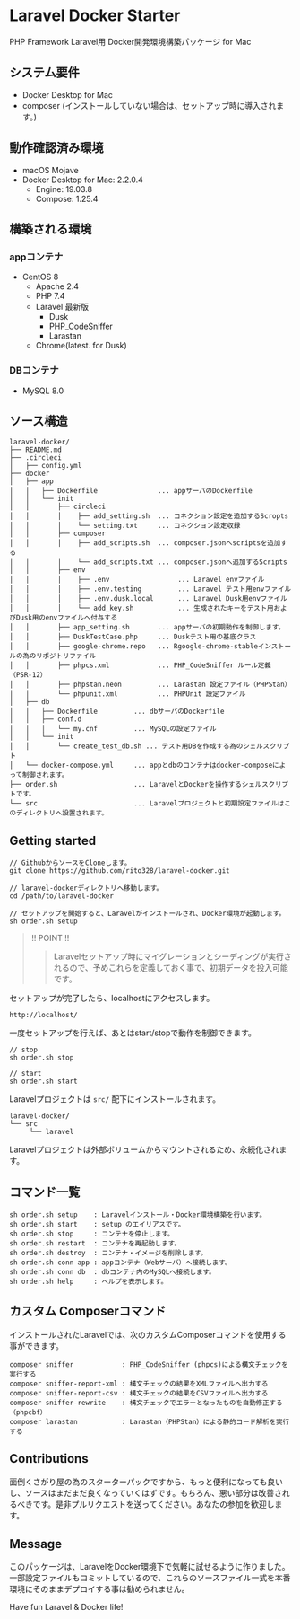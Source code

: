 # Laravel Docker Starter
PHP Framework Laravel用 Docker開発環境構築パッケージ for Mac

## システム要件
- Docker Desktop for Mac
- composer (インストールしていない場合は、セットアップ時に導入されます。)
## 動作確認済み環境
- macOS Mojave
- Docker Desktop for Mac: 2.2.0.4
  - Engine: 19.03.8
  - Compose: 1.25.4
## 構築される環境
### appコンテナ
- CentOS 8
  - Apache 2.4
  - PHP 7.4
  - Laravel 最新版
    - Dusk
    - PHP_CodeSniffer
    - Larastan
  - Chrome(latest. for Dusk)
### DBコンテナ
- MySQL 8.0
## ソース構造
```
laravel-docker/
├── README.md
├── .circleci
│   ├── config.yml
├── docker
│   ├── app
│   │   ├── Dockerfile               ... appサーバのDockerfile
│   │   └── init
│   │       ├── circleci
│   │       │    ├── add_setting.sh  ... コネクション設定を追加するScropts
│   │       │    └── setting.txt     ... コネクション設定収録
│   │       ├── composer
│   │       │    ├── add_scripts.sh  ... composer.jsonへscriptsを追加する
│   │       │    └── add_scripts.txt ... composer.jsonへ追加するScripts
│   │       ├── env
│   │       │    ├── .env                 ... Laravel envファイル
│   │       │    ├── .env.testing         ... Laravel テスト用envファイル
│   │       │    ├── .env.dusk.local      ... Laravel Dusk用envファイル
│   │       │    └── add_key.sh           ... 生成されたキーをテスト用およびDusk用のenvファイルへ付与する
│   │       ├── app_setting.sh       ... appサーバの初期動作を制御します。
│   │       ├── DuskTestCase.php     ... Duskテスト用の基底クラス
│   │       ├── google-chrome.repo   ... Rgoogle-chrome-stableインストールの為のリポジトリファイル
│   │       ├── phpcs.xml            ... PHP_CodeSniffer ルール定義（PSR-12）
│   │       ├── phpstan.neon         ... Larastan 設定ファイル（PHPStan）
│   │       └── phpunit.xml          ... PHPUnit 設定ファイル
│   ├── db
│   │   ├── Dockerfile         ... dbサーバのDockerfile
│   │   ├── conf.d
│   │   │   └── my.cnf         ... MySQLの設定ファイル
│   │   └── init
│   │       └── create_test_db.sh ... テスト用DBを作成する為のシェルスクリプト
│   └── docker-compose.yml     ... appとdbのコンテナはdocker-composeによって制御されます。
├── order.sh                   ... LaravelとDockerを操作するシェルスクリプトです。
└── src                        ... Laravelプロジェクトと初期設定ファイルはこのディレクトリへ設置されます。
```
## Getting started
```
// GithubからソースをCloneします。
git clone https://github.com/rito328/laravel-docker.git

// laravel-dockerディレクトリへ移動します。
cd /path/to/laravel-docker

// セットアップを開始すると、Laravelがインストールされ、Docker環境が起動します。
sh order.sh setup
```
> !! POINT !!
> > Laravelセットアップ時にマイグレーションとシーディングが実行されるので、予めこれらを定義しておく事で、初期データを投入可能です。


セットアップが完了したら、localhostにアクセスします。
```
http://localhost/
```
一度セットアップを行えば、あとはstart/stopで動作を制御できます。
```
// stop
sh order.sh stop 

// start
sh order.sh start
```
Laravelプロジェクトは ```src/``` 配下にインストールされます。
```
laravel-docker/
└── src
     └── laravel
```
Laravelプロジェクトは外部ボリュームからマウントされるため、永続化されます。

## コマンド一覧
```
sh order.sh setup    : Laravelインストール・Docker環境構築を行います。
sh order.sh start    : setup のエイリアスです。
sh order.sh stop     : コンテナを停止します。
sh order.sh restart  : コンテナを再起動します。
sh order.sh destroy  : コンテナ・イメージを削除します。
sh order.sh conn app : appコンテナ（Webサーバ）へ接続します。
sh order.sh conn db  : dbコンテナ内のMySQLへ接続します。
sh order.sh help     : ヘルプを表示します。
```

## カスタム Composerコマンド
インストールされたLaravelでは、次のカスタムComposerコマンドを使用する事ができます。
```
composer sniffer            : PHP_CodeSniffer (phpcs)による構文チェックを実行する
composer sniffer-report-xml : 構文チェックの結果をXMLファイルへ出力する
composer sniffer-report-csv : 構文チェックの結果をCSVファイルへ出力する
composer sniffer-rewrite    : 構文チェックでエラーとなったものを自動修正する（phpcbf）
composer larastan           : Larastan（PHPStan）による静的コード解析を実行する
```

## Contributions
面倒くさがり屋の為のスターターパックですから、もっと便利になっても良いし、ソースはまだまだ良くなっていくはずです。もちろん、悪い部分は改善されるべきです。是非プルリクエストを送ってください。あなたの参加を歓迎します。

## Message
このパッケージは、LaravelをDocker環境下で気軽に試せるように作りました。  
一部設定ファイルもコミットしているので、これらのソースファイル一式を本番環境にそのままデプロイする事は勧められません。  

Have fun Laravel & Docker life!

